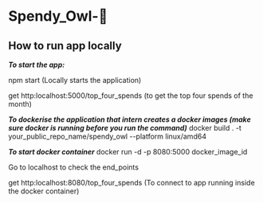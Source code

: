 # Spendy_Owl-🐣

## How to run app locally 

 ***To start the app:***
 
  npm start (Locally starts the application)
  
  get http:localhost:5000/top_four_spends (to get the top four spends of the month)

***To dockerise the application that intern creates a docker images  (make sure docker is running before you run the command)***
docker build . -t your_public_repo_name/spendy_owl --platform linux/amd64
 
 ***To start docker container***
docker run -d -p 8080:5000 docker_image_id  

Go to localhost to check the end_points

get http:localhost:8080/top_four_spends (To connect to app running inside the docker container)



